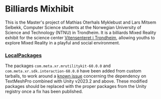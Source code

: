 # Billiards Mixhibit

This is the Master's project of Mathias Oterhals Myklebust and Lars Mitsem Selbekk,
Computer Science students at the Norwegian University of Science and Technology (NTNU) in Trondheim.
It is a billiards Mixed Reality exhibit for the science center [Vitensenteret i Trondheim](https://vitensenteret.com/),
allowing youths to explore Mixed Reality in a playful and social environment.


### [LocalPackages](LocalPackages)

The packages `com.meta.xr.mrutilitykit-60.0.0` and `com.meta.xr.sdk.interaction-60.0.0` have been added from custom tarballs, to work around a [known issue](https://developer.oculus.com/downloads/package/meta-xr-mr-utility-kit-upm/#known-issues) concerning the dependency on TextMeshPro combined with Unity v2023.2 and above. These modified packages should be replaced with the proper packages from the Unity registry once a fix has been published.